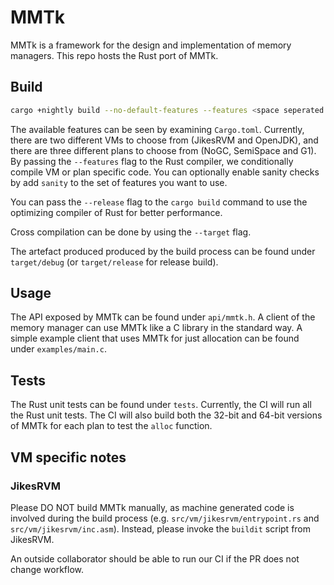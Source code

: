 # MMTk

MMTk is a framework for the design and implementation of memory managers.
This repo hosts the Rust port of MMTk.

## Build
```bash
cargo +nightly build --no-default-features --features <space seperated features>
```

The available features can be seen by examining `Cargo.toml`.
Currently, there are two different VMs to choose from (JikesRVM and OpenJDK),
and there are three different plans to choose from (NoGC, SemiSpace and G1).
By passing the `--features` flag to the Rust compiler,
we conditionally compile VM or plan specific code.
You can optionally enable sanity checks by add `sanity` to the set of features
you want to use.

You can pass the `--release` flag to the `cargo build` command to use the
optimizing compiler of Rust for better performance.

Cross compilation can be done by using the `--target` flag.

The artefact produced produced by the build process can be found under
`target/debug` (or `target/release` for release build).

## Usage
The API exposed by MMTk can be found under `api/mmtk.h`.
A client of the memory manager can use MMTk like a C library in the standard way.
A simple example client that uses MMTk for just allocation can be found under
`examples/main.c`.

## Tests
The Rust unit tests can be found under `tests`.
Currently,
the CI will run all the Rust unit tests.
The CI will also build both the 32-bit and 64-bit versions of MMTk for each plan
to test the `alloc` function.

## VM specific notes
### JikesRVM
Please DO NOT build MMTk manually,
as machine generated code is involved during the build process (e.g. `src/vm/jikesrvm/entrypoint.rs` and `src/vm/jikesrvm/inc.asm`).
Instead, please invoke the `buildit` script from JikesRVM.

An outside collaborator should be able to run our CI if the PR does not change workflow. 
